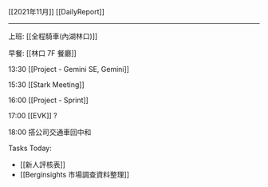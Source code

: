 [[2021年11月]]
[[DailyReport]]

---

上班: [[全程騎車(內湖林口)]]

早餐: [[林口 7F 餐廳]]

13:30 [[Project - Gemini SE, Gemini]]

15:30 [[Stark Meeting]]

16:00 [[Project - Sprint]]

17:00 [[EVK]] ?

18:00 搭公司交通車回中和

Tasks Today:
- [[新人評核表]]
- [[Berginsights 市場調查資料整理]]


